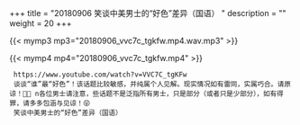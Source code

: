 +++
title = "20180906  笑谈中美男士的“好色”差异（国语） "
description = ""
weight = 20
+++

{{< mymp3 mp3="20180906_vvc7c_tgkfw.mp4.wav.mp3" >}}

{{< mymp4 mp4="20180906_vvc7c_tgkfw.mp4" >}}

     https://www.youtube.com/watch?v=VVC7C_tgKFw 
     谈谈“谁”最“好色”！该话题比较敏感，并纯属个人见解。现实情况如有雷同，实属巧合。请原谅！🤪🤪 n各位男士请注意，些话题不是泛指所有男士，只是部分（或者只是少部分），如有得罪，请多多包涵与见谅！😝 
     笑谈中美男士的“好色”差异（国语） 
